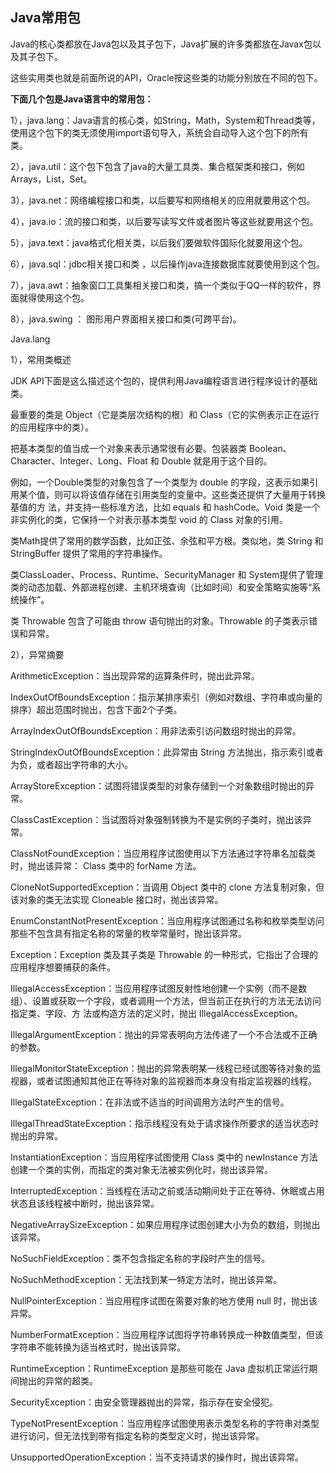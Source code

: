 ## Java常用包

Java的核心类都放在Java包以及其子包下，Java扩展的许多类都放在Javax包以及其子包下。  

这些实用类也就是前面所说的API，Oracle按这些类的功能分别放在不同的包下。  

**下面几个包是Java语言中的常用包：**  

1），java.lang：Java语言的核心类，如String，Math，System和Thread类等，使用这个包下的类无须使用import语句导入，系统会自动导入这个包下的所有类。  

2），java.util：这个包下包含了java的大量工具类、集合框架类和接口，例如Arrays，List，Set。  

3），java.net：网络编程接口和类，以后要写和网络相关的应用就要用这个包。  

4），java.io：流的接口和类，以后要写读写文件或者图片等这些就要用这个包。  

5），java.text：java格式化相关类，以后我们要做软件国际化就要用这个包。  

6），java.sql：jdbc相关接口和类 ，以后操作java连接数据库就要使用到这个包。  

7），java.awt：抽象窗口工具集相关接口和类，搞一个类似于QQ一样的软件，界面就得使用这个包。  

8），java.swing ： 图形用户界面相关接口和类(可跨平台)。  


Java.lang  

1），常用类概述  

JDK API下面是这么描述这个包的，提供利用Java编程语言进行程序设计的基础类。 

最重要的类是 Object（它是类层次结构的根）和 Class（它的实例表示正在运行的应用程序中的类）。 

把基本类型的值当成一个对象来表示通常很有必要。包装器类 Boolean、Character、Integer、Long、Float 和 Double 就是用于这个目的。  

例如，一个Double类型的对象包含了一个类型为 double 的字段，这表示如果引用某个值，则可以将该值存储在引用类型的变量中。这些类还提供了大量用于转换基值的方
法，并支持一些标准方法，比如 equals 和 hashCode。Void 类是一个非实例化的类，它保持一个对表示基本类型 void 的 Class 对象的引用。  

类Math提供了常用的数学函数，比如正弦、余弦和平方根。类似地，类 String 和 StringBuffer 提供了常用的字符串操作。  

类ClassLoader、Process、Runtime、SecurityManager 和 System提供了管理类的动态加载、外部进程创建、主机环境查询（比如时间）和安全策略实施等“系统操作”。  

类 Throwable 包含了可能由 throw 语句抛出的对象。Throwable 的子类表示错误和异常。  

2），异常摘要  

ArithmeticException：当出现异常的运算条件时，抛出此异常。  

IndexOutOfBoundsException：指示某排序索引（例如对数组、字符串或向量的排序）超出范围时抛出，包含下面2个子类。  

ArrayIndexOutOfBoundsException：用非法索引访问数组时抛出的异常。  

StringIndexOutOfBoundsException：此异常由 String 方法抛出，指示索引或者为负，或者超出字符串的大小。  

ArrayStoreException：试图将错误类型的对象存储到一个对象数组时抛出的异常。  

ClassCastException：当试图将对象强制转换为不是实例的子类时，抛出该异常。  

ClassNotFoundException：当应用程序试图使用以下方法通过字符串名加载类时，抛出该异常： Class 类中的 forName 方法。  

CloneNotSupportedException：当调用 Object 类中的 clone 方法复制对象，但该对象的类无法实现 Cloneable 接口时，抛出该异常。  

EnumConstantNotPresentException：当应用程序试图通过名称和枚举类型访问那些不包含具有指定名称的常量的枚举常量时，抛出该异常。  

Exception：Exception 类及其子类是 Throwable 的一种形式，它指出了合理的应用程序想要捕获的条件。  

IllegalAccessException：当应用程序试图反射性地创建一个实例（而不是数组）、设置或获取一个字段，或者调用一个方法，但当前正在执行的方法无法访问指定类、字段、方
法或构造方法的定义时，抛出 IllegalAccessException。  

IllegalArgumentException：抛出的异常表明向方法传递了一个不合法或不正确的参数。    

IllegalMonitorStateException：抛出的异常表明某一线程已经试图等待对象的监视器，或者试图通知其他正在等待对象的监视器而本身没有指定监视器的线程。  

IllegalStateException：在非法或不适当的时间调用方法时产生的信号。  

IllegalThreadStateException：指示线程没有处于请求操作所要求的适当状态时抛出的异常。  

InstantiationException：当应用程序试图使用 Class 类中的 newInstance 方法创建一个类的实例，而指定的类对象无法被实例化时，抛出该异常。  

InterruptedException：当线程在活动之前或活动期间处于正在等待、休眠或占用状态且该线程被中断时，抛出该异常。  

NegativeArraySizeException：如果应用程序试图创建大小为负的数组，则抛出该异常。     

NoSuchFieldException：类不包含指定名称的字段时产生的信号。  

NoSuchMethodException：无法找到某一特定方法时，抛出该异常。  

NullPointerException：当应用程序试图在需要对象的地方使用 null 时，抛出该异常。  

NumberFormatException：当应用程序试图将字符串转换成一种数值类型，但该字符串不能转换为适当格式时，抛出该异常。  

RuntimeException：RuntimeException 是那些可能在 Java 虚拟机正常运行期间抛出的异常的超类。  

SecurityException：由安全管理器抛出的异常，指示存在安全侵犯。  

TypeNotPresentException：当应用程序试图使用表示类型名称的字符串对类型进行访问，但无法找到带有指定名称的类型定义时，抛出该异常。  

UnsupportedOperationException：当不支持请求的操作时，抛出该异常。  
